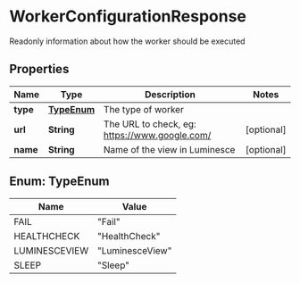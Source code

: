 

# WorkerConfigurationResponse

Readonly information about how the worker should be executed

## Properties

| Name | Type | Description | Notes |
|------------ | ------------- | ------------- | -------------|
|**type** | [**TypeEnum**](#TypeEnum) | The type of worker |  |
|**url** | **String** | The URL to check, eg: https://www.google.com/ |  [optional] |
|**name** | **String** | Name of the view in Luminesce |  [optional] |



## Enum: TypeEnum

| Name | Value |
|---- | -----|
| FAIL | &quot;Fail&quot; |
| HEALTHCHECK | &quot;HealthCheck&quot; |
| LUMINESCEVIEW | &quot;LuminesceView&quot; |
| SLEEP | &quot;Sleep&quot; |



